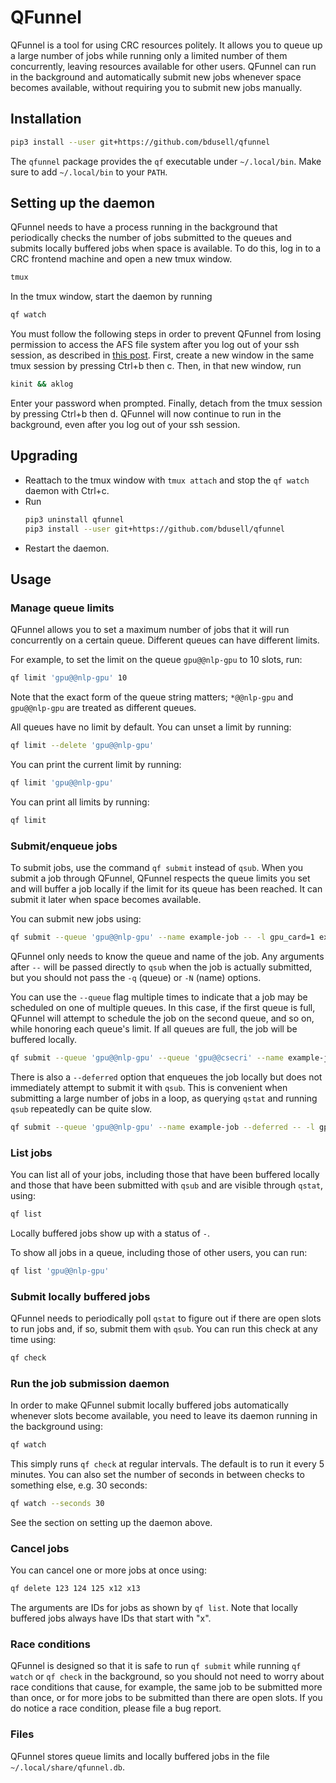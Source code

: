 # QFunnel

QFunnel is a tool for using CRC resources politely. It allows you to queue up a
large number of jobs while running only a limited number of them concurrently,
leaving resources available for other users. QFunnel can run in the background
and automatically submit new jobs whenever space becomes available, without
requiring you to submit new jobs manually.

## Installation

```sh
pip3 install --user git+https://github.com/bdusell/qfunnel
```

The `qfunnel` package provides the `qf` executable under `~/.local/bin`. Make
sure to add `~/.local/bin` to your `PATH`.

## Setting up the daemon

QFunnel needs to have a process running in the background that periodically
checks the number of jobs submitted to the queues and submits locally buffered
jobs when space is available. To do this, log in to a CRC frontend machine and
open a new tmux window.

```sh
tmux
```

In the tmux window, start the daemon by running
```sh
qf watch
```

You must follow the following steps in order to prevent QFunnel from losing
permission to access the AFS file system after you log out of your ssh session,
as described in
[this post](https://unix.stackexchange.com/questions/301530/why-do-i-get-permission-denied-error-when-i-log-out-of-the-ssh-session).
First, create a new window in the same tmux session by pressing Ctrl+b then c.
Then, in that new window, run
```sh
kinit && aklog
```
Enter your password when prompted. Finally, detach from the tmux session by
pressing Ctrl+b then d. QFunnel will now continue to run in the background,
even after you log out of your ssh session.

## Upgrading

* Reattach to the tmux window with `tmux attach` and stop the `qf watch`
  daemon with Ctrl+c.
* Run
  ```sh
  pip3 uninstall qfunnel
  pip3 install --user git+https://github.com/bdusell/qfunnel
  ```
* Restart the daemon.

## Usage

### Manage queue limits

QFunnel allows you to set a maximum number of jobs that it will run
concurrently on a certain queue. Different queues can have different limits.

For example, to set the limit on the queue `gpu@@nlp-gpu` to 10 slots, run:

```sh
qf limit 'gpu@@nlp-gpu' 10
```

Note that the exact form of the queue string matters; `*@@nlp-gpu` and
`gpu@@nlp-gpu` are treated as different queues.

All queues have no limit by default. You can unset a limit by running:

```sh
qf limit --delete 'gpu@@nlp-gpu'
```

You can print the current limit by running:

```sh
qf limit 'gpu@@nlp-gpu'
```

You can print all limits by running:

```sh
qf limit
```

### Submit/enqueue jobs

To submit jobs, use the command `qf submit` instead of `qsub`. When you submit
a job through QFunnel, QFunnel respects the queue limits you set and will
buffer a job locally if the limit for its queue has been reached. It can submit
it later when space becomes available.

You can submit new jobs using:

```sh
qf submit --queue 'gpu@@nlp-gpu' --name example-job -- -l gpu_card=1 example_job.bash
```

QFunnel only needs to know the queue and name of the job. Any arguments after
`--` will be passed directly to `qsub` when the job is actually submitted, but
you should not pass the `-q` (queue) or `-N` (name) options.

You can use the `--queue` flag multiple times to indicate that a job may be
scheduled on one of multiple queues. In this case, if the first queue is full,
QFunnel will attempt to schedule the job on the second queue, and so on, while
honoring each queue's limit. If all queues are full, the job will be buffered
locally.

```sh
qf submit --queue 'gpu@@nlp-gpu' --queue 'gpu@@csecri' --name example-job -- -l gpu_card=1 example_job.bash
```

There is also a `--deferred` option that enqueues the job locally but does
not immediately attempt to submit it with `qsub`. This is convenient when
submitting a large number of jobs in a loop, as querying `qstat` and running
`qsub` repeatedly can be quite slow.

```sh
qf submit --queue 'gpu@@nlp-gpu' --name example-job --deferred -- -l gpu_card=1 example_job.bash
```

### List jobs

You can list all of your jobs, including those that have been buffered locally
and those that have been submitted with `qsub` and are visible through `qstat`,
using:

```sh
qf list
```

Locally buffered jobs show up with a status of `-`.

To show all jobs in a queue, including those of other users, you can run:

```sh
qf list 'gpu@@nlp-gpu'
```

### Submit locally buffered jobs

QFunnel needs to periodically poll `qstat` to figure out if there are open
slots to run jobs and, if so, submit them with `qsub`. You can run this check
at any time using:

```sh
qf check
```

### Run the job submission daemon

In order to make QFunnel submit locally buffered jobs automatically whenever
slots become available, you need to leave its daemon running in the background
using:

```sh
qf watch
```

This simply runs `qf check` at regular intervals. The default is to run it
every 5 minutes. You can also set the number of seconds in between checks to
something else, e.g. 30 seconds:

```sh
qf watch --seconds 30
```

See the section on setting up the daemon above.

### Cancel jobs

You can cancel one or more jobs at once using:

```sh
qf delete 123 124 125 x12 x13
```

The arguments are IDs for jobs as shown by `qf list`. Note that locally
buffered jobs always have IDs that start with "x".

### Race conditions

QFunnel is designed so that it is safe to run `qf submit` while running `qf
watch` or `qf check` in the background, so you should not need to worry about
race conditions that cause, for example, the same job to be submitted more than
once, or for more jobs to be submitted than there are open slots. If you do
notice a race condition, please file a bug report.

### Files

QFunnel stores queue limits and locally buffered jobs in the file
`~/.local/share/qfunnel.db`.
